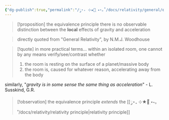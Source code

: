 ```yaml
---
{"dg-publish":true,"permalink":"/༘⋆₊ ⊹★🔭๋࣭ ⭑⋆｡˚/docs/relativity/general/equivalence principe/","tags":["physics","tfg"]}
---
```



>[!proposition] the equivalence principle
>there is no observable distinction between the **local** effects of gravity and acceleration

>directly quoted from "General Relativity", by N.M.J. Woodhouse

>[!quote] in more practical terms...
> within an isolated room, one cannot by any means verify/see/contrast whether 
> 1. the room is resting on the surface of a planet/massive body
> 2. the room is, caused for whatever reason, accelerating away from the body

similarly, "*gravity is in some sense the same thing as acceleration*" - L. Susskind, G.R.

>[!observation]
> the equivalence principle *extends* the [[༘⋆₊ ⊹★🔭๋࣭ ⭑⋆｡˚/docs/relativity/relativity principle\|relativity principle]]

